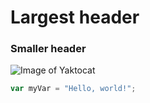# Largest header
### Smaller header

![Image of Yaktocat](https://octodex.github.com/images/yaktocat.png)

``` javascript
var myVar = "Hello, world!";
```
